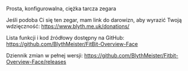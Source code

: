 Prosta, konfigurowalna, ciężka tarcza zegara

Jeśli podoba Ci się ten zegar, mam link do darowizn, aby wyrazić Twoją wdzięczność: https://www.blyth.me.uk/donations/

Lista funkcji i kod źródłowy dostępny na GitHub: https://github.com/BlythMeister/FitBit-Overview-Face

Dziennik zmian w pełnej wersji: https://github.com/BlythMeister/Fitbit-Overview-Face/releases
